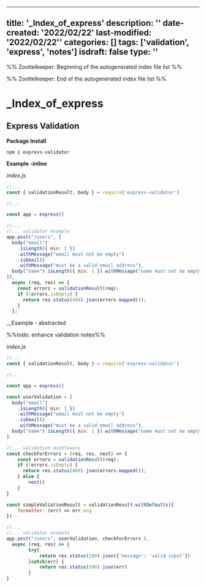  ---
title: '_Index_of_express'
description: ''
date-created: '2022/02/22'
last-modified: '2022/02/22''
categories: [] 
tags: ['validation', 'express', 'notes']
isdraft: false
type: ''
---
%% Zoottelkeeper: Beginning of the autogenerated index file list  %%

%% Zoottelkeeper: End of the autogenerated index file list  %%



# _Index_of_express

## Express Validation 

__Package Install__
```
npm i express-validator
```

__Example -inline__

*index.js*
```javascript 
//...
const { validationResult, body } = require('express-validator')

//...

const app = express()

//...
//... validator example
app.post("/users", [
  body("email")
    .isLength({ min: 1 })
    .withMessage("email must not be empty")
    .isEmail()
    .withMessage("must be a valid email address"),
  body("name").isLength({ min: 1 }).withMessage("name must not be empty"),
]),
  async (req, res) => {
    const errors = validationResult(req);
    if (!errors.isEmpty) {
      return res.status(400).json(errors.mapped());
    }
  };


```

__Example - abstracted

%%todo: enhance validation notes%%

*index.js*
```javascript 
//...
const { validationResult, body } = require('express-validator')

//...

const app = express()

const userValidation = [
  body("email")
    .isLength({ min: 1 })
    .withMessage("email must not be empty")
    .isEmail()
    .withMessage("must be a valid email address"),
  body("name").isLength({ min: 1 }).withMessage("name must not be empty"),
]

//... validation middleware 
const checkForErrors = (req, res, next) => {
	const errors = validationResult(req);
    if (!errors.isEmpty) {
      return res.status(400).json(errors.mapped());
	} else {
		next()
	}
}

const simpleValiationResult = validationResult.withDefaults({
	formatter: (err) => err.msg
})

//...
//... validator example
app.post("/users", userValidation, checkForErrors ),
  async (req, res) => {
		try{
			return res.status(200).json({'message': 'valid input'})
		}catch(err) {
			return res.status(500).json(err)
		}
}
    


```